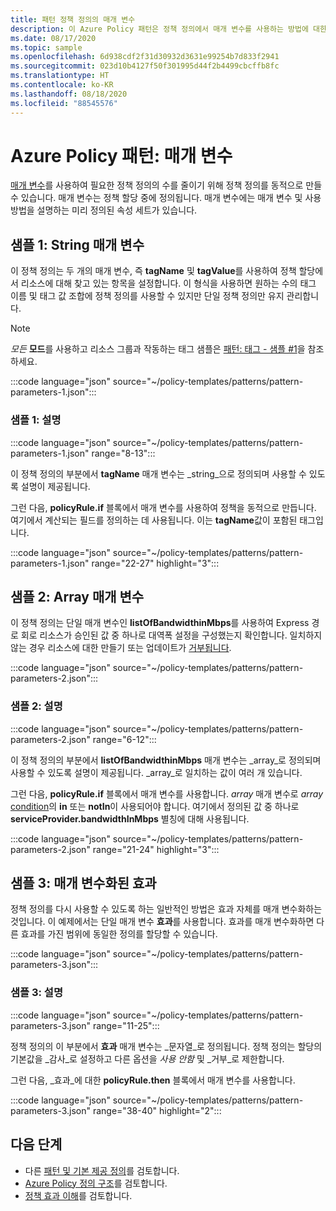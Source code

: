 ```yaml
---
title: 패턴 정책 정의의 매개 변수
description: 이 Azure Policy 패턴은 정책 정의에서 매개 변수를 사용하는 방법에 대한 예제를 제공합니다.
ms.date: 08/17/2020
ms.topic: sample
ms.openlocfilehash: 6d938cdf2f31d30932d3631e99254b7d833f2941
ms.sourcegitcommit: 023d10b4127f50f301995d44f2b4499cbcffb8fc
ms.translationtype: HT
ms.contentlocale: ko-KR
ms.lasthandoff: 08/18/2020
ms.locfileid: "88545576"
---
```

# <a name="azure-policy-pattern-parameters"></a>Azure Policy 패턴: 매개 변수

[매개 변수](../concepts/definition-structure.md#parameters)를 사용하여 필요한 정책 정의의 수를 줄이기 위해 정책 정의를 동적으로 만들 수 있습니다. 매개 변수는 정책 할당 중에 정의됩니다. 매개 변수에는 매개 변수 및 사용 방법을 설명하는 미리 정의된 속성 세트가 있습니다.

## <a name="sample-1-string-parameters"></a>샘플 1: String 매개 변수

이 정책 정의는 두 개의 매개 변수, 즉 **tagName** 및 **tagValue**를 사용하여 정책 할당에서 리소스에 대해 찾고 있는 항목을 설정합니다. 이 형식을 사용하면 원하는 수의 태그 이름 및 태그 값 조합에 정책 정의를 사용할 수 있지만 단일 정책 정의만 유지 관리합니다.

> [!NOTE]
> _모든_ **모드**를 사용하고 리소스 그룹과 작동하는 태그 샘플은 [패턴: 태그 - 샘플 #1](./pattern-tags.md#sample-1-parameterize-tags)을 참조하세요.

:::code language="json" source="~/policy-templates/patterns/pattern-parameters-1.json":::

### <a name="sample-1-explanation"></a>샘플 1: 설명

:::code language="json" source="~/policy-templates/patterns/pattern-parameters-1.json" range="8-13":::

이 정책 정의의 부분에서 **tagName** 매개 변수는 _string_으로 정의되며 사용할 수 있도록 설명이 제공됩니다.

그런 다음, **policyRule.if** 블록에서 매개 변수를 사용하여 정책을 동적으로 만듭니다. 여기에서 계산되는 필드를 정의하는 데 사용됩니다. 이는 **tagName**값이 포함된 태그입니다.

:::code language="json" source="~/policy-templates/patterns/pattern-parameters-1.json" range="22-27" highlight="3":::

## <a name="sample-2-array-parameters"></a>샘플 2: Array 매개 변수

이 정책 정의는 단일 매개 변수인 **listOfBandwidthinMbps**를 사용하여 Express 경로 회로 리소스가 승인된 값 중 하나로 대역폭 설정을 구성했는지 확인합니다. 일치하지 않는 경우 리소스에 대한 만들기 또는 업데이트가 [거부됩니다](../concepts/effects.md#deny).

:::code language="json" source="~/policy-templates/patterns/pattern-parameters-2.json":::

### <a name="sample-2-explanation"></a>샘플 2: 설명

:::code language="json" source="~/policy-templates/patterns/pattern-parameters-2.json" range="6-12":::

이 정책 정의의 부분에서 **listOfBandwidthinMbps** 매개 변수는 _array_로 정의되며 사용할 수 있도록 설명이 제공됩니다. _array_로 일치하는 값이 여러 개 있습니다.

그런 다음, **policyRule.if** 블록에서 매개 변수를 사용합니다. _array_ 매개 변수로 _array_
[condition](../concepts/definition-structure.md#conditions)의 **in** 또는 **notIn**이 사용되어야 합니다.
여기에서 정의된 값 중 하나로 **serviceProvider.bandwidthInMbps** 별칭에 대해 사용됩니다.

:::code language="json" source="~/policy-templates/patterns/pattern-parameters-2.json" range="21-24" highlight="3":::

## <a name="sample-3-parameterized-effect"></a>샘플 3: 매개 변수화된 효과

정책 정의를 다시 사용할 수 있도록 하는 일반적인 방법은 효과 자체를 매개 변수화하는 것입니다. 이 예제에서는 단일 매개 변수 **효과**를 사용합니다. 효과를 매개 변수화하면 다른 효과를 가진 범위에 동일한 정의를 할당할 수 있습니다.

:::code language="json" source="~/policy-templates/patterns/pattern-parameters-3.json":::

### <a name="sample-3-explanation"></a>샘플 3: 설명

:::code language="json" source="~/policy-templates/patterns/pattern-parameters-3.json" range="11-25":::

정책 정의의 이 부분에서 **효과** 매개 변수는 _문자열_로 정의됩니다. 정책 정의는 할당의 기본값을 _감사_로 설정하고 다른 옵션을 _사용 안함_ 및 _거부_로 제한합니다.

그런 다음, _효과_에 대한 **policyRule.then** 블록에서 매개 변수를 사용합니다.

:::code language="json" source="~/policy-templates/patterns/pattern-parameters-3.json" range="38-40" highlight="2":::

## <a name="next-steps"></a>다음 단계

- 다른 [패턴 및 기본 제공 정의](./index.md)를 검토합니다.
- [Azure Policy 정의 구조](../concepts/definition-structure.md)를 검토합니다.
- [정책 효과 이해](../concepts/effects.md)를 검토합니다.